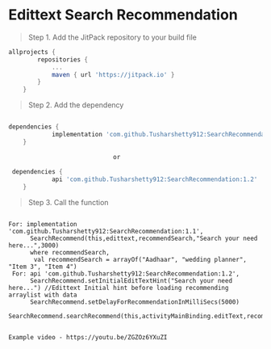 # Edittext Search Recommendation

> Step 1. Add the JitPack repository to your build file

```gradle
allprojects {
		repositories {
			...
			maven { url 'https://jitpack.io' }
		}
	}
   ```

> Step 2. Add the dependency

```gradle

dependencies {
	        implementation 'com.github.Tusharshetty912:SearchRecommendation:1.1'
	}
	
	                         or
	                         
 dependencies {
	        api 'com.github.Tusharshetty912:SearchRecommendation:1.2'
	}
  ```

> Step 3. Call the function 

  ``` 
  
  For: implementation 'com.github.Tusharshetty912:SearchRecommendation:1.1',
        SearchRecommend(this,edittext,recommendSearch,"Search your need here...",3000)
        where recommendSearch,
         val recommendSearch = arrayOf("Aadhaar", "wedding planner", "Item 3", "Item 4")
   For: api 'com.github.Tusharshetty912:SearchRecommendation:1.2',
        SearchRecommend.setInitialEditTextHint("Search your need here...") //Edittext Initial hint before loading recommending arraylist with data
        SearchRecommend.setDelayForRecommendationInMilliSecs(5000)
        SearchRecommend.searchRecommend(this,activityMainBinding.editText,recommendSearch)
   
   ```
```
Example video - https://youtu.be/ZGZOz6YXuZI

```
